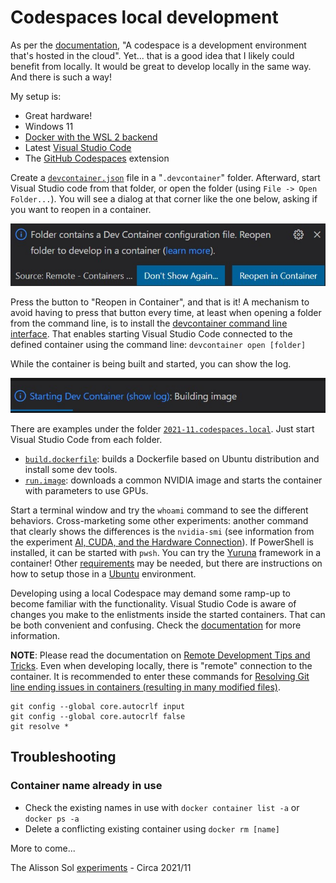 # Codespaces local development

As per the [documentation](https://docs.github.com/en/codespaces/overview), "A codespace is a development environment that's hosted in the cloud". Yet... that is a good idea that I likely could benefit from locally. It would be great to develop locally in the same way. And there is such a way!

My setup is:

- Great hardware!
- Windows 11
- [Docker with the WSL 2 backend](https://docs.docker.com/desktop/windows/wsl/)
- Latest [Visual Studio Code](https://code.visualstudio.com/Download)
- The [GitHub Codespaces](https://marketplace.visualstudio.com/items?itemName=GitHub.codespaces) extension

Create a [`devcontainer.json`](https://code.visualstudio.com/docs/remote/devcontainerjson-reference) file in a "`.devcontainer`" folder. Afterward, start Visual Studio code from that folder, or open the folder (using `File -> Open Folder...`). You will see a dialog at that corner like the one below, asking if you want to reopen in a container.

![Reopen in container](2021-11.codespaces.local/2021-11.vscode.reopen.in.container.jpg)

Press the button to "Reopen in Container", and that is it! A mechanism to avoid having to press that button every time, at least when opening a folder from the command line, is to install the [devcontainer command line interface](https://code.visualstudio.com/docs/remote/devcontainer-cli). That enables starting Visual Studio Code connected to the defined container using the command line: `devcontainer open [folder]`

While the container is being built and started, you can show the log.

![Show log](2021-11.codespaces.local/2021-11.vscode.show.log.jpg)

There are examples under the folder [`2021-11.codespaces.local`](./2021-11.codespaces.local/). Just start Visual Studio Code from each folder.

- [`build.dockerfile`](./2021-11.codespaces.local/build.dockerfile/): builds a Dockerfile based on Ubuntu distribution and install some dev tools.
- [`run.image`](./2021-11.codespaces.local/run.image/): downloads a common NVIDIA image and starts the container with parameters to use GPUs.

Start a terminal window and try the `whoami` command to see the different behaviors. Cross-marketing some other experiments: another command that clearly shows the differences is the `nvidia-smi` (see information from the experiment [AI, CUDA, and the Hardware Connection](./2021-11.cuda.md)). If PowerShell is installed, it can be started with `pwsh`. You can try the [Yuruna](https://github.com/alissonsol/yuruna) framework in a container! Other [requirements](https://github.com/alissonsol/yuruna/blob/main/docs/requirements.md) may be needed, but there are instructions on how to setup those in a [Ubuntu](https://github.com/alissonsol/yuruna/blob/main/docs/ubuntu.md) environment.

Developing using a local Codespace may demand some ramp-up to become familiar with the functionality. Visual Studio Code is aware of changes you make to the enlistments inside the started containers. That can be both convenient and confusing. Check the [documentation](https://code.visualstudio.com/docs/remote/codespaces) for more information.

**NOTE**: Please read the documentation on [Remote Development Tips and Tricks](https://code.visualstudio.com/docs/remote/troubleshooting). Even when developing locally, there is "remote" connection to the container. It is recommended to enter these commands for [Resolving Git line ending issues in containers (resulting in many modified files)](https://code.visualstudio.com/docs/remote/troubleshooting#_resolving-git-line-ending-issues-in-containers-resulting-in-many-modified-files).

```shell
git config --global core.autocrlf input
git config --global core.autocrlf false
git resolve *
```

## Troubleshooting

### Container name already in use

- Check the existing names in use with `docker container list -a` or `docker ps -a`
- Delete a conflicting existing container using `docker rm [name]`

More to come...

The Alisson Sol [experiments](https://github.com/alissonsol/experiments) - Circa 2021/11
